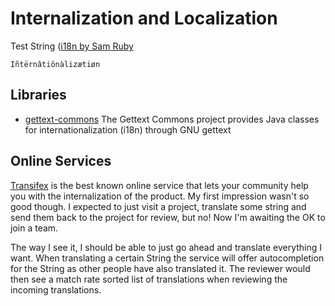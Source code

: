 # Internalization and Localization #

Test String ([i18n by Sam Ruby](http://intertwingly.net/stories/2004/04/14/i18n.html)

	Iñtërnâtiônàlizætiøn

## Libraries ##

- [gettext-commons](https://code.google.com/p/gettext-commons) The Gettext Commons project provides Java classes for internationalization (i18n) through GNU gettext

## Online Services ##

[Transifex](https://www.transifex.com/home/) is the best known online service that lets your community help you with the internalization of the product. My first impression wasn't so good though. I expected to just visit a project, translate some string and send them back to the project for review, but no! Now I'm awaiting the OK to join a team.

The way I see it, I should be able to just go ahead and translate everything I want. When translating a certain String the service will offer autocompletion for the String as other people have also translated it. The reviewer would then see a match rate sorted list of translations when reviewing the incoming translations.
